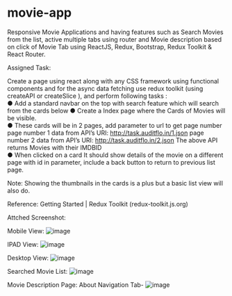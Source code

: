 # movie-app
Responsive Movie Applications and having features such as Search Movies from the list, active multiple tabs using router and Movie description based on click of Movie Tab using ReactJS, Redux, Bootstrap, Redux Toolkit & React Router.

Assigned Task:

Create a page using react along with any CSS framework using functional components and for the async data fetching use redux toolkit (using createAPI or createSlice ), and perform following tasks :  
● Add a standard navbar on the top with search feature which will search from the cards below 
● Create a Index page where the Cards of Movies will be visible.  
● These cards will be in 2 pages, add parameter to url to get page number  page number 1 data from API’s URI: http://task.auditflo.in/1.json  page number 2 data from API’s URI: http://task.auditflo.in/2.json  The above API returns Movies with their IMDBID  
● When clicked on a card It should show details of the movie on a different page with id in parameter, include a back button to return to previous list page.  

Note: Showing the thumbnails in the cards is a plus but a basic list view will also do.  

Reference: Getting Started | Redux Toolkit (redux-toolkit.js.org) 

Attched Screenshot:

Mobile View:
![image](https://user-images.githubusercontent.com/55051058/181765379-9ca02eaa-8458-4f98-ade3-de89fdc570af.png)

IPAD View:
![image](https://user-images.githubusercontent.com/55051058/181765616-f85543cc-4e19-479b-8237-7c09612e3ef3.png)

Desktop View:
![image](https://user-images.githubusercontent.com/55051058/181765764-a46b0f3f-4845-45f0-a493-39219e6dba79.png)

Searched Movie List:
![image](https://user-images.githubusercontent.com/55051058/181765889-41a0864c-6e61-4c52-83ff-4d33c9a99936.png)

Movie Description Page: About Navigation Tab-
![image](https://user-images.githubusercontent.com/55051058/181766022-52e53ba9-d5a8-4ad5-a9c2-afc5aa1e2b95.png)

